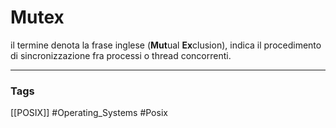 # Mutex 
il termine denota la frase inglese (**Mut**ual **Ex**clusion), indica il procedimento di sincronizzazione fra processi o thread concorrenti. 

------
### Tags
[[POSIX]]
#Operating_Systems
#Posix 
